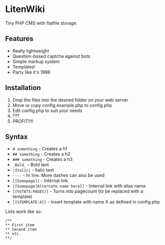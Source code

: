 # LitenWiki
Tiny PHP CMS with flatfile storage.

## Features
* Really lightweight
* Question-based captcha against bots
* Simple markup system
* Templates!
* Party like it's 1996

## Installation
1. Drop the files into the desired folder on your web server
2. Move or copy config.example.php to config.php
3. Edit config.php to suit your needs
4. ???
5. PROFIT!!!!

## Syntax
* `# something` - Creates a h1
* `## something` - Creates a h2
* `### something` - Creates a h3
* `_Bold_` - Bold text
* `|Italic|` - Italic text
* `----` - hr line. More dashes can also be used
* `[[Somepage]]` - Internal link
* `[[Somepage|Alternate name here]]` - Internal link with alias name
* `[[%STATS:PAGES]]` - Turns into pagecount (to be replaced with a template)
* `[[%TEMPLATE:X]]` - Insert template with name X as defined in config.php

Lists work like so:
```
/**
** First item
** Second item
** etc.
**/
```
